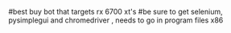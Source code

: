 #best buy bot that targets rx 6700 xt's
#be sure to get selenium, pysimplegui and chromedriver , needs to go in program files x86
